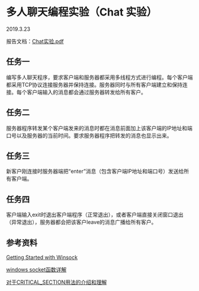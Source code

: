 # 多人聊天编程实验（Chat 实验）

2019.3.23

报告文档：[Chat实验.pdf](Chat实验.pdf)



## 任务一

编写多人聊天程序，要求客户端和服务器都采用多线程方式进行编程。每个客户端都采用TCP协议连接服务器并保持连接。服务器同时与所有客户端建立和保持连接。每个客户端输入的消息都会通过服务器转发给所有客户。



## 任务二

服务器程序转发某个客户端发来的消息时都在消息前面加上该客户端的IP地址和端口号以及服务器的当前时间。要求服务器程序把转发的消息也显示出来。



## 任务三

新客户刚连接时服务器端把“enter”消息（包含客户端IP地址和端口号）发送给所有客户端。



## 任务四

客户端输入exit时退出客户端程序（正常退出），或者客户端直接关闭窗口退出（异常退出），服务器都会把该客户leave的消息广播给所有客户。



## 参考资料

[Getting Started with Winsock](https://docs.microsoft.com/en-us/windows/desktop/winsock/getting-started-with-winsock)

[windows socket函数详解](https://www.cnblogs.com/hgwang/p/6074038.html)

[对于CRITICAL_SECTION用法的介绍和理解](https://blog.csdn.net/shaoyiju/article/details/54882267)